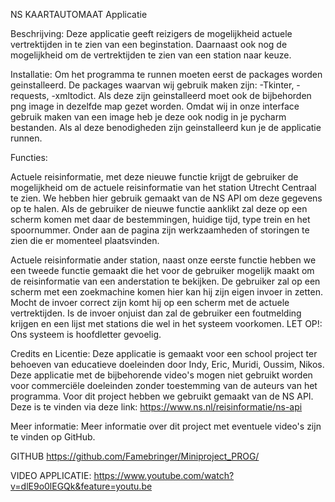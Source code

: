 NS KAARTAUTOMAAT Applicatie

Beschrijving: 
Deze applicatie geeft reizigers de mogelijkheid actuele vertrektijden in te zien van een beginstation. Daarnaast ook nog de mogelijkheid om de vertrektijden te zien van een station naar keuze.

Installatie:
Om het programma te runnen moeten eerst de packages worden geinstalleerd. De packages waarvan wij gebruik maken zijn: 
-Tkinter, -requests, -xmltodict. Als deze zijn geinstalleerd moet ook de bijbehorden png image in dezelfde map gezet worden. Omdat wij in onze interface gebruik maken van een image heb je deze ook nodig in je pycharm bestanden. Als al deze benodigheden zijn geinstalleerd kun je de applicatie runnen.

Functies:

Actuele reisinformatie, met deze nieuwe functie krijgt de gebruiker de mogelijkheid om de actuele reisinformatie van het station Utrecht Centraal te zien. We hebben hier gebruik gemaakt van de NS API om deze gegevens op te halen. Als de gebruiker de nieuwe functie aanklikt zal deze op een scherm komen met daar de bestemmingen, huidige tijd, type trein en het spoornummer. Onder aan de pagina zijn werkzaamheden of storingen te zien die er momenteel plaatsvinden. 

Actuele reisinformatie ander station, naast onze eerste functie hebben we een tweede functie gemaakt die het voor de gebruiker mogelijk maakt om de reisinformatie van een anderstation te bekijken. De gebruiker zal op een scherm met een zoekmachine komen hier kan hij zijn eigen invoer in zetten. Mocht de invoer correct zijn komt hij op een scherm met de actuele vertrektijden. Is de invoer onjuist dan zal de gebruiker een foutmelding krijgen en een lijst met stations die wel in het systeem voorkomen. LET OP!: Ons systeem is hoofdletter gevoelig.

Credits en Licentie: Deze applicatie is gemaakt voor een school project ter behoeven van educatieve doeleinden door Indy, Eric, Muridi, Oussim, Nikos.  Deze applicatie met de bijbehorende video's mogen niet gebruikt worden voor commerciële doeleinden zonder toestemming van de auteurs van het programma. Voor dit project hebben we gebruikt gemaakt van de NS API. Deze is te vinden via deze link: https://www.ns.nl/reisinformatie/ns-api

Meer informatie: Meer informatie over dit project met eventuele video's zijn te vinden op GitHub.

GITHUB https://github.com/Famebringer/Miniproject_PROG/

VIDEO APPLICATIE: https://www.youtube.com/watch?v=dlE9o0lEGQk&feature=youtu.be
